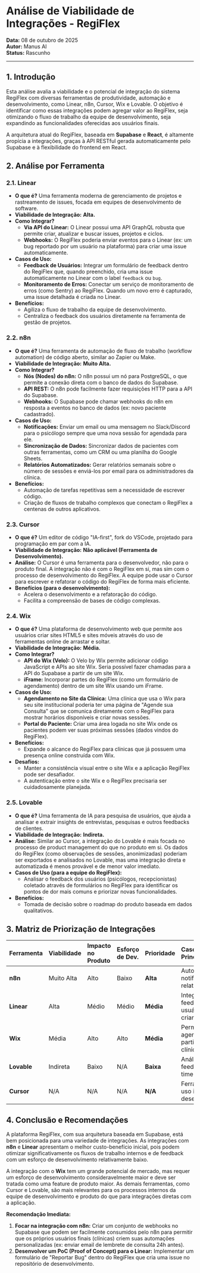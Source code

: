 # Análise de Viabilidade de Integrações - RegiFlex

**Data:** 08 de outubro de 2025  
**Autor:** Manus AI  
**Status:** Rascunho

---

## 1. Introdução

Esta análise avalia a viabilidade e o potencial de integração do sistema RegiFlex com diversas ferramentas de produtividade, automação e desenvolvimento, como Linear, n8n, Cursor, Wix e Lovable. O objetivo é identificar como essas integrações podem agregar valor ao RegiFlex, seja otimizando o fluxo de trabalho da equipe de desenvolvimento, seja expandindo as funcionalidades oferecidas aos usuários finais.

A arquitetura atual do RegiFlex, baseada em **Supabase** e **React**, é altamente propícia a integrações, graças à API RESTful gerada automaticamente pelo Supabase e à flexibilidade do frontend em React.

## 2. Análise por Ferramenta

### 2.1. Linear

-   **O que é?** Uma ferramenta moderna de gerenciamento de projetos e rastreamento de issues, focada em equipes de desenvolvimento de software.
-   **Viabilidade de Integração:** **Alta.**
-   **Como Integrar?**
    -   **Via API do Linear:** O Linear possui uma API GraphQL robusta que permite criar, atualizar e buscar issues, projetos e ciclos.
    -   **Webhooks:** O RegiFlex poderia enviar eventos para o Linear (ex: um bug reportado por um usuário na plataforma) para criar uma issue automaticamente.
-   **Casos de Uso:**
    -   **Feedback de Usuários:** Integrar um formulário de feedback dentro do RegiFlex que, quando preenchido, cria uma issue automaticamente no Linear com o label `feedback` ou `bug`.
    -   **Monitoramento de Erros:** Conectar um serviço de monitoramento de erros (como Sentry) ao RegiFlex. Quando um novo erro é capturado, uma issue detalhada é criada no Linear.
-   **Benefícios:**
    -   Agiliza o fluxo de trabalho da equipe de desenvolvimento.
    -   Centraliza o feedback dos usuários diretamente na ferramenta de gestão de projetos.

### 2.2. n8n

-   **O que é?** Uma ferramenta de automação de fluxo de trabalho (workflow automation) de código aberto, similar ao Zapier ou Make.
-   **Viabilidade de Integração:** **Muito Alta.**
-   **Como Integrar?**
    -   **Nós (Nodes) do n8n:** O n8n possui um nó para PostgreSQL, o que permite a conexão direta com o banco de dados do Supabase.
    -   **API REST:** O n8n pode facilmente fazer requisições HTTP para a API do Supabase.
    -   **Webhooks:** O Supabase pode chamar webhooks do n8n em resposta a eventos no banco de dados (ex: novo paciente cadastrado).
-   **Casos de Uso:**
    -   **Notificações:** Enviar um email ou uma mensagem no Slack/Discord para o psicólogo sempre que uma nova sessão for agendada para ele.
    -   **Sincronização de Dados:** Sincronizar dados de pacientes com outras ferramentas, como um CRM ou uma planilha do Google Sheets.
    -   **Relatórios Automatizados:** Gerar relatórios semanais sobre o número de sessões e enviá-los por email para os administradores da clínica.
-   **Benefícios:**
    -   Automação de tarefas repetitivas sem a necessidade de escrever código.
    -   Criação de fluxos de trabalho complexos que conectam o RegiFlex a centenas de outros aplicativos.

### 2.3. Cursor

-   **O que é?** Um editor de código "IA-first", fork do VSCode, projetado para programação em par com a IA.
-   **Viabilidade de Integração:** **Não aplicável (Ferramenta de Desenvolvimento).**
-   **Análise:** O Cursor é uma ferramenta para o desenvolvedor, não para o produto final. A integração não é com o RegiFlex em si, mas sim com o processo de desenvolvimento do RegiFlex. A equipe pode usar o Cursor para escrever e refatorar o código do RegiFlex de forma mais eficiente.
-   **Benefícios (para o desenvolvimento):**
    -   Acelera o desenvolvimento e a refatoração do código.
    -   Facilita a compreensão de bases de código complexas.

### 2.4. Wix

-   **O que é?** Uma plataforma de desenvolvimento web que permite aos usuários criar sites HTML5 e sites móveis através do uso de ferramentas online de arrastar e soltar.
-   **Viabilidade de Integração:** **Média.**
-   **Como Integrar?**
    -   **API do Wix (Velo):** O Velo by Wix permite adicionar código JavaScript e APIs ao site Wix. Seria possível fazer chamadas para a API do Supabase a partir de um site Wix.
    -   **iFrame:** Incorporar partes do RegiFlex (como um formulário de agendamento) dentro de um site Wix usando um iFrame.
-   **Casos de Uso:**
    -   **Agendamento no Site da Clínica:** Uma clínica que usa o Wix para seu site institucional poderia ter uma página de "Agende sua Consulta" que se comunica diretamente com o RegiFlex para mostrar horários disponíveis e criar novas sessões.
    -   **Portal do Paciente:** Criar uma área logada no site Wix onde os pacientes podem ver suas próximas sessões (dados vindos do RegiFlex).
-   **Benefícios:**
    -   Expande o alcance do RegiFlex para clínicas que já possuem uma presença online construída com Wix.
-   **Desafios:**
    -   Manter a consistência visual entre o site Wix e a aplicação RegiFlex pode ser desafiador.
    -   A autenticação entre o site Wix e o RegiFlex precisaria ser cuidadosamente planejada.

### 2.5. Lovable

-   **O que é?** Uma ferramenta de IA para pesquisa de usuários, que ajuda a analisar e extrair insights de entrevistas, pesquisas e outros feedbacks de clientes.
-   **Viabilidade de Integração:** **Indireta.**
-   **Análise:** Similar ao Cursor, a integração do Lovable é mais focada no processo de product management do que no produto em si. Os dados do RegiFlex (como observações de sessões, anonimizadas) poderiam ser exportados e analisados no Lovable, mas uma integração direta e automatizada é menos provável e de menor valor imediato.
-   **Casos de Uso (para a equipe do RegiFlex):**
    -   Analisar o feedback dos usuários (psicólogos, recepcionistas) coletado através de formulários no RegiFlex para identificar os pontos de dor mais comuns e priorizar novas funcionalidades.
-   **Benefícios:**
    -   Tomada de decisão sobre o roadmap do produto baseada em dados qualitativos.

## 3. Matriz de Priorização de Integrações

| Ferramenta | Viabilidade | Impacto no Produto | Esforço de Dev. | Prioridade | Caso de Uso Principal |
| :--- | :--- | :--- | :--- | :--- | :--- |
| **n8n** | Muito Alta | Alto | Baixo | **Alta** | Automação de notificações e relatórios. |
| **Linear** | Alta | Médio | Médio | **Média** | Integrar feedback de usuários para criar issues. |
| **Wix** | Média | Alto | Alto | **Média** | Permitir agendamento a partir do site da clínica. |
| **Lovable** | Indireta | Baixo | N/A | **Baixa** | Análise de feedback para o time de produto. |
| **Cursor** | N/A | N/A | N/A | **N/A** | Ferramenta de uso interno para desenvolvimento. |

## 4. Conclusão e Recomendações

A plataforma RegiFlex, com sua arquitetura baseada em Supabase, está bem posicionada para uma variedade de integrações. As integrações com **n8n** e **Linear** apresentam o melhor custo-benefício inicial, pois podem otimizar significativamente os fluxos de trabalho internos e de feedback com um esforço de desenvolvimento relativamente baixo.

A integração com o **Wix** tem um grande potencial de mercado, mas requer um esforço de desenvolvimento consideravelmente maior e deve ser tratada como uma feature de produto maior. As demais ferramentas, como Cursor e Lovable, são mais relevantes para os processos internos da equipe de desenvolvimento e produto do que para integrações diretas com a aplicação.

**Recomendação Imediata:**
1.  **Focar na integração com n8n:** Criar um conjunto de webhooks no Supabase que podem ser facilmente consumidos pelo n8n para permitir que os próprios usuários finais (clínicas) criem suas automações personalizadas (ex: enviar email de lembrete de consulta 24h antes).
2.  **Desenvolver um PoC (Proof of Concept) para o Linear:** Implementar um formulário de "Reportar Bug" dentro do RegiFlex que cria uma issue no repositório de desenvolvimento.
